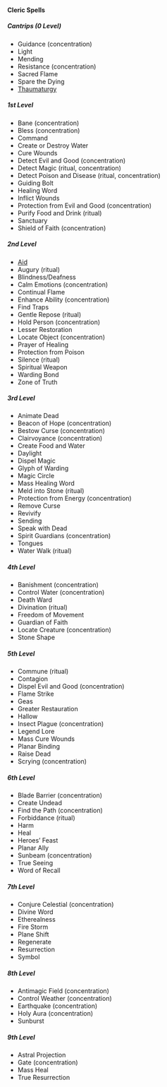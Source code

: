 #### Cleric Spells
<!-- Since Clerics have ritual casting, all ritual spells are marked as such. -->

##### Cantrips (0 Level)

- Guidance (concentration)
- Light
- Mending
- Resistance (concentration)
- Sacred Flame
- Spare the Dying
- [Thaumaturgy](#Thaumaturgy_thaumaturgy)

##### 1st Level

- Bane (concentration)
- Bless (concentration)
- Command
- Create or Destroy Water
- Cure Wounds
- Detect Evil and Good (concentration)
- Detect Magic (ritual, concentration)
- Detect Poison and Disease (ritual, concentration)
- Guiding Bolt
- Healing Word
- Inflict Wounds
- Protection from Evil and Good (concentration)
- Purify Food and Drink (ritual)
- Sanctuary
- Shield of Faith (concentration)

##### 2nd Level

- [Aid](#Aid_aid)
- Augury (ritual)
- Blindness/Deafness
- Calm Emotions (concentration)
- Continual Flame
- Enhance Ability (concentration)
- Find Traps
- Gentle Repose (ritual)
- Hold Person (concentration)
- Lesser Restoration
- Locate Object (concentration)
- Prayer of Healing
- Protection from Poison
- Silence (ritual)
- Spiritual Weapon
- Warding Bond
- Zone of Truth

##### 3rd Level

- Animate Dead
- Beacon of Hope (concentration)
- Bestow Curse (concentration)
- Clairvoyance (concentration)
- Create Food and Water
- Daylight
- Dispel Magic
- Glyph of Warding
- Magic Circle
- Mass Healing Word
- Meld into Stone (ritual)
- Protection from Energy (concentration)
- Remove Curse
- Revivify
- Sending
- Speak with Dead
- Spirit Guardians (concentration)
- Tongues
- Water Walk (ritual)

##### 4th Level

- Banishment (concentration)
- Control Water (concentration)
- Death Ward
- Divination (ritual)
- Freedom of Movement
- Guardian of Faith
- Locate Creature (concentration)
- Stone Shape

##### 5th Level

- Commune (ritual)
- Contagion
- Dispel Evil and Good (concentration)
- Flame Strike
- Geas
- Greater Restauration
- Hallow
- Insect Plague (concentration)
- Legend Lore
- Mass Cure Wounds
- Planar Binding
- Raise Dead
- Scrying (concentration)

##### 6th Level

- Blade Barrier (concentration)
- Create Undead
- Find the Path (concentration)
- Forbiddance (ritual)
- Harm
- Heal
- Heroes’ Feast
- Planar Ally
- Sunbeam (concentration)
- True Seeing
- Word of Recall

##### 7th Level

- Conjure Celestial (concentration)
- Divine Word
- Etherealness
- Fire Storm
- Plane Shift
- Regenerate
- Resurrection
- Symbol

##### 8th Level

- Antimagic Field (concentration)
- Control Weather (concentration)
- Earthquake (concentration)
- Holy Aura (concentration)
- Sunburst

##### 9th Level

- Astral Projection
- Gate (concentration)
- Mass Heal
- True Resurrection

